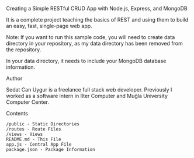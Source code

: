 Creating a Simple RESTful CRUD App with Node.js, Express, and MongoDB

It is a complete project teaching the basics of REST and using them to build an easy, fast, single-page web app.

Note: If you want to run this sample code, you will need to create data directory in your repository, as my data directory has been removed from the repository.

In your data directory, it needs to include your MongoDB database information. 

Author

Sedat Can Uygur is a freelance full stack web developer. Previously I worked as a software intern in İlter Computer and Muğla University Computer Center.

Contents

    /public - Static Directories
    /routes - Route Files
    /views - Views
    README.md - This File
    app.js - Central App File
    package.json - Package Information

